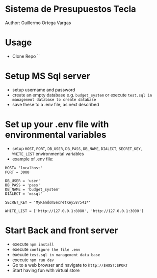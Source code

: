 # Sistema de Presupuestos Tecla
Author: Guillermo Ortega Vargas

# Usage
* Clone Repo ``

# Setup MS Sql server
* setup username and password
* create an empty database e.g.
``` budget_system ``` or execute `test.sql in management database to create database`
* save these to a .env file, as next described

# Set up your .env file with environmental variables
*  setup ``` HOST ```, ```PORT```, ```DB_USER```, ```DB_PASS```, ``` DB_NAME ```, ``` DIALECT ```, ``` SECRET_KEY ```, ``` WHITE_LIST ``` environmental variables
* example of .env file:

```
HOST= 'localhost'
PORT = 3000

DB_USER = 'user'
DB_PASS = 'pass'
DB_NAME = 'budget_system'
DIALECT = 'mssql'

SECRET_KEY = 'MyRandomSecretKey587541*'

WHITE_LIST = ['http://127.0.0.1:8080', 'http://127.0.0.1:3000']
```

# Start Back and front server
* execute `npm install`
* execute `configure the file .env`
* execute `test.sql in management data base`
* execute `npm run dev`
* Go to a web browser and navigate to ```http://$HOST:$PORT```
* Start having fun with virtual store
